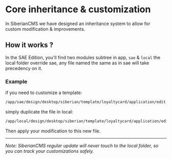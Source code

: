 # Core inheritance & customization

In SiberianCMS we have designed an inheritance system to allow for custom modification & improvements.

## How it works ?

In the SAE Edition, you'll find two modules subtree in app, `sae` & `local` the local folder override sae, any file named the same as in sae will take precedency on it.

### Example

if you need to customize a template:

```txt
/app/sae/design/desktop/siberian/template/loyaltycard/application/edit.phtml
```

simply duplicate the file in local:

```txt
/app/local/design/desktop/siberian/template/loyaltycard/application/edit.phtml
```

Then apply your modification to this new file.

---

*Note: SiberianCMS regular update will never touch to the local folder, so you can track your customizations safely.*